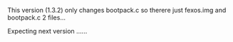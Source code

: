 This version (1.3.2) only changes bootpack.c so
therere just fexos.img and bootpack.c 2 files...

Expecting next version ......
